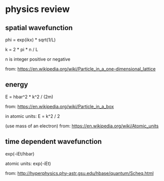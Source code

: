 # physics review
## spatial wavefunction
phi = exp(ikx) * sqrt(1/L)

k = 2 * pi * n / L

n is integer positive or negative

from: https://en.wikipedia.org/wiki/Particle_in_a_one-dimensional_lattice

## energy
E = hbar^2 * k^2 / (2m)

from:  https://en.wikipedia.org/wiki/Particle_in_a_box

in atomic units:  E = k^2 / 2

(use mass of an electron)
from:  https://en.wikipedia.org/wiki/Atomic_units


## time dependent wavefunction
exp(-iEt/hbar)

atomic units:  exp(-iEt)

from: http://hyperphysics.phy-astr.gsu.edu/hbase/quantum/Scheq.html